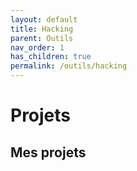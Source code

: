 ```yaml
---
layout: default
title: Hacking
parent: Outils
nav_order: 1
has_children: true
permalink: /outils/hacking
---
```


# Projets


## Mes projets


